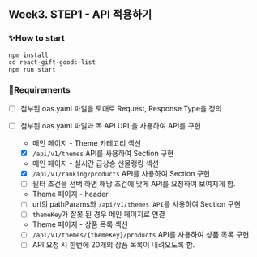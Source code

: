 ## Week3. STEP1 - API 적용하기

### ✨How to start

```
npm install
cd react-gift-goods-list
npm run start
```

### 📜Requirements

- [ ] 첨부된 oas.yaml 파일을 토대로 Request, Response Type을 정의

- [ ] 첨부된 oas.yaml 파일과 목 API URL을 사용하여 API를 구현
  - 메인 페이지 - Theme 카테고리 섹션
  - [x] `/api/v1/themes` API를 사용하여 Section 구현
  - 메인 페이지 - 실시간 급상승 선물랭킹 섹션
  - [x] `/api/v1/ranking/products` API를 사용하여 Section 구현
  - [ ] 필터 조건을 선택 하면 해당 조건에 맞게 API를 요청하여 보여지게 함.
  - Theme 페이지 - header
  - [ ] url의 pathParams와 `/api/v1/themes API`를 사용하여 Section 구현
  - [ ] `themeKey`가 잘못 된 경우 메인 페이지로 연결
  - Theme 페이지 - 상품 목록 섹션
  - [ ] `/api/v1/themes/{themeKey}/products` API를 사용하여 상품 목록 구현
  - [ ] API 요청 시 한번에 20개의 상품 목록이 내려오도록 함.
